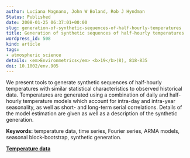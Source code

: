 ```yaml
---
author: Luciana Magnano, John W Boland, Rob J Hyndman
Status: Published
date: 2008-01-25 06:37:01+00:00
slug: generation-of-synthetic-sequences-of-half-hourly-temperatures
title: Generation of synthetic sequences of half-hourly temperatures
wordpress_id: 508
kind: article
tags:
- atmospheric science
details: <em>Environmetrics</em> <b>19</b>(8), 818-835
doi: 10.1002/env.905
---
```


We present tools to generate synthetic sequences of half-hourly temperatures with similar statistical characteristics to observed historical data. Temperatures are generated using a combination of daily and half-hourly temperature models which account for intra-day and intra-year seasonality, as well as short- and long-term serial correlations. Details of the model estimation are given as well as a description of the synthetic generation.

**Keywords:** temperature data, time series, Fourier series, ARMA models, seasonal block-bootstrap, synthetic generation.

**[Temperature data](https://robjhyndman.com/data/KentTown.csv)**
